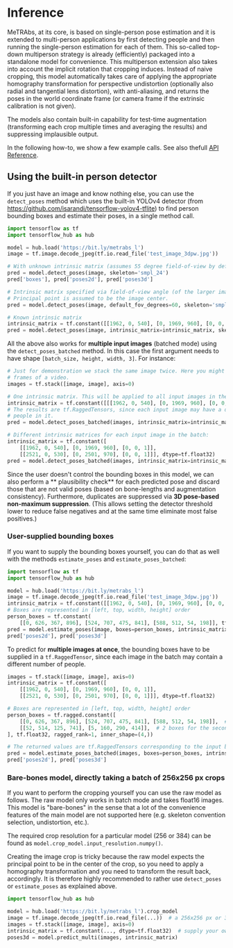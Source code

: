 # Inference

MeTRAbs, at its core, is based on single-person pose estimation and it is extended to multi-person
applications by first detecting people and then running the single-person estimation for each of
them. This so-called top-down multiperson strategy is already (efficiently) packaged into a
standalone model for convenience. This multiperson extension also takes into account the implicit
rotation that cropping induces. Instead of naive cropping, this model automatically takes care of
applying the appropriate homography transformation for perspective undistortion (optionally also
radial and tangential lens distortion), with anti-aliasing, and returns the poses in the world
coordinate frame (or camera frame if the extrinsic calibration is not given).

The models also contain built-in capability for test-time augmentation
(transforming each crop multiple times and averaging the results) and suppressing implausible
output.

In the following how-to, we show a few example calls. See also
thefull [API Reference](API.md).

## Using the built-in person detector

If you just have an image and know nothing else, you can use the ```detect_poses``` method which
uses the built-in YOLOv4 detector (from https://github.com/isarandi/tensorflow-yolov4-tflite)
to find person bounding boxes and estimate their poses, in a single method call.

```python
import tensorflow as tf
import tensorflow_hub as hub

model = hub.load('https://bit.ly/metrabs_l')
image = tf.image.decode_jpeg(tf.io.read_file('test_image_3dpw.jpg'))

# With unknown intrinsic matrix (assumes 55 degree field-of-view by default)
pred = model.detect_poses(image, skeleton='smpl_24')
pred['boxes'], pred['poses2d'], pred['poses3d']

# Intrinsic matrix specified via field-of-view angle (of the larger image side).
# Principal point is assumed to be the image center.
pred = model.detect_poses(image, default_fov_degrees=60, skeleton='smpl_24')

# Known intrinsic matrix
intrinsic_matrix = tf.constant([[1962, 0, 540], [0, 1969, 960], [0, 0, 1]], dtype=tf.float32)
pred = model.detect_poses(image, intrinsic_matrix=intrinsic_matrix, skeleton='smpl_24')
```

All the above also works for **multiple input images** (batched mode) using
the ```detect_poses_batched``` method. In this case the first argument needs to have
shape ```[batch_size, height, width, 3]```. For instance:

```python
# Just for demonstration we stack the same image twice. Here you might stack, e.g., different
# frames of a video.
images = tf.stack([image, image], axis=0)

# One intrinsic matrix. This will be applied to all input images in the batch
intrinsic_matrix = tf.constant([[[1962, 0, 540], [0, 1969, 960], [0, 0, 1]]], dtype=tf.float32)
# The results are tf.RaggedTensors, since each input image may have a different number of 
# people in it.
pred = model.detect_poses_batched(images, intrinsic_matrix=intrinsic_matrix, skeleton='smpl_24')

# Different intrinsic matrices for each input image in the batch:
intrinsic_matrix = tf.constant([
    [[1962, 0, 540], [0, 1969, 960], [0, 0, 1]],
    [[2521, 0, 530], [0, 2501, 970], [0, 0, 1]]], dtype=tf.float32)
pred = model.detect_poses_batched(images, intrinsic_matrix=intrinsic_matrix, skeleton='smpl_24')
```

Since the user doesn't control the bounding boxes in this model, we can also perform a **
plausibility check** for each predicted pose and discard those that are not valid poses (based on
bone-lengths and augmentation consistency). Furthermore, duplicates are suppressed via **3D
pose-based non-maximum suppression**. (This allows setting the detector threshold lower to reduce
false negatives and at the same time eliminate most false positives.)

### User-supplied bounding boxes

If you want to supply the bounding boxes yourself, you can do that as well with the
methods ```estimate_poses``` and ```estimate_poses_batched```:

```python
import tensorflow as tf
import tensorflow_hub as hub

model = hub.load('https://bit.ly/metrabs_l')
image = tf.image.decode_jpeg(tf.io.read_file('test_image_3dpw.jpg'))
intrinsic_matrix = tf.constant([[1962, 0, 540], [0, 1969, 960], [0, 0, 1]], dtype=tf.float32)
# Boxes are represented in [left, top, width, height] order
person_boxes = tf.constant(
    [[0, 626, 367, 896], [524, 707, 475, 841], [588, 512, 54, 198]], tf.float32)
pred = model.estimate_poses(image, boxes=person_boxes, intrinsic_matrix=intrinsic_matrix, skeleton='smpl_24')
pred['poses2d'], pred['poses3d']
```

To predict for **multiple images at once**, the bounding boxes have to be supplied in
a ```tf.RaggedTensor```, since each image in the batch may contain a different number of people.

```python
images = tf.stack([image, image], axis=0)
intrinsic_matrix = tf.constant([
    [[1962, 0, 540], [0, 1969, 960], [0, 0, 1]],
    [[2521, 0, 530], [0, 2501, 970], [0, 0, 1]]], dtype=tf.float32)

# Boxes are represented in [left, top, width, height] order
person_boxes = tf.ragged.constant([
    [[0, 626, 367, 896], [524, 707, 475, 841], [588, 512, 54, 198]],  # 3 boxes for the first image
    [[52, 514, 125, 741], [5, 160, 290, 414]],  # 2 boxes for the second image
], tf.float32, ragged_rank=1, inner_shape=(4,))

# The returned values are tf.RaggedTensors corresponding to the input box counts
pred = model.estimate_poses_batched(images, boxes=person_boxes, intrinsic_matrix=intrinsic_matrix, skeleton='smpl_24')
pred['poses2d'], pred['poses3d']
```

### Bare-bones model, directly taking a batch of 256x256 px crops

If you want to perform the cropping yourself you can use the raw model as follows.
The raw model only works in batch mode and takes float16 images. This model is "bare-bones" in the
sense that a lot of the convenience features of the main model are not supported here
(e.g. skeleton convention selection, undistortion, etc.).

The required crop resolution for a particular model (256 or 384) can be found as `model.crop_model.input_resolution.numpy()`.

Creating the image crop is tricky because the raw model expects the principal point to be in the center
of the crop, so you need to apply a homography transformation and you need to transform the result back, accordingly.
It is therefore highly recommended to rather use `detect_poses` or `estimate_poses` as explained above.

```python
import tensorflow_hub as hub

model = hub.load('https://bit.ly/metrabs_l').crop_model
image = tf.image.decode_jpeg(tf.io.read_file(...))  # a 256x256 px or 384x384 px image, depending on the model
images = tf.stack([image, image], axis=0)
intrinsic_matrix = tf.constant(..., dtype=tf.float32)  # supply your own intrinsic matrix
poses3d = model.predict_multi(images, intrinsic_matrix)
```